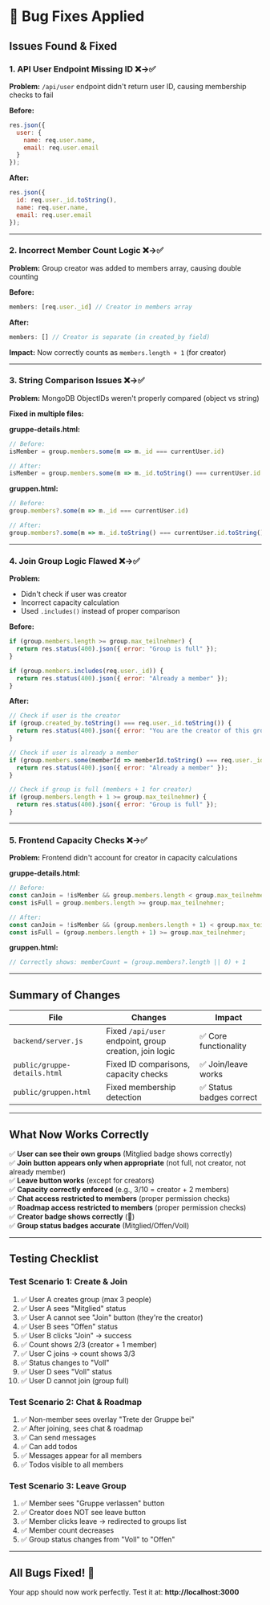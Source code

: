 # 🐛 Bug Fixes Applied

## Issues Found & Fixed

### 1. **API User Endpoint Missing ID** ❌→✅
**Problem:** `/api/user` endpoint didn't return user ID, causing membership checks to fail

**Before:**
```javascript
res.json({ 
  user: {
    name: req.user.name,
    email: req.user.email
  }
});
```

**After:**
```javascript
res.json({ 
  id: req.user._id.toString(),
  name: req.user.name,
  email: req.user.email
});
```

---

### 2. **Incorrect Member Count Logic** ❌→✅
**Problem:** Group creator was added to members array, causing double counting

**Before:**
```javascript
members: [req.user._id] // Creator in members array
```

**After:**
```javascript
members: [] // Creator is separate (in created_by field)
```

**Impact:** Now correctly counts as `members.length + 1` (for creator)

---

### 3. **String Comparison Issues** ❌→✅
**Problem:** MongoDB ObjectIDs weren't properly compared (object vs string)

**Fixed in multiple files:**

**gruppe-details.html:**
```javascript
// Before:
isMember = group.members.some(m => m._id === currentUser.id)

// After:
isMember = group.members.some(m => m._id.toString() === currentUser.id.toString())
```

**gruppen.html:**
```javascript
// Before:
group.members?.some(m => m._id === currentUser.id)

// After:
group.members?.some(m => m._id.toString() === currentUser.id.toString())
```

---

### 4. **Join Group Logic Flawed** ❌→✅
**Problem:** 
- Didn't check if user was creator
- Incorrect capacity calculation
- Used `.includes()` instead of proper comparison

**Before:**
```javascript
if (group.members.length >= group.max_teilnehmer) {
  return res.status(400).json({ error: "Group is full" });
}

if (group.members.includes(req.user._id)) {
  return res.status(400).json({ error: "Already a member" });
}
```

**After:**
```javascript
// Check if user is the creator
if (group.created_by.toString() === req.user._id.toString()) {
  return res.status(400).json({ error: "You are the creator of this group" });
}

// Check if user is already a member
if (group.members.some(memberId => memberId.toString() === req.user._id.toString())) {
  return res.status(400).json({ error: "Already a member" });
}

// Check if group is full (members + 1 for creator)
if (group.members.length + 1 >= group.max_teilnehmer) {
  return res.status(400).json({ error: "Group is full" });
}
```

---

### 5. **Frontend Capacity Checks** ❌→✅
**Problem:** Frontend didn't account for creator in capacity calculations

**gruppe-details.html:**
```javascript
// Before:
const canJoin = !isMember && group.members.length < group.max_teilnehmer;
const isFull = group.members.length >= group.max_teilnehmer;

// After:
const canJoin = !isMember && (group.members.length + 1) < group.max_teilnehmer;
const isFull = (group.members.length + 1) >= group.max_teilnehmer;
```

**gruppen.html:**
```javascript
// Correctly shows: memberCount = (group.members?.length || 0) + 1
```

---

## Summary of Changes

| File | Changes | Impact |
|------|---------|--------|
| `backend/server.js` | Fixed `/api/user` endpoint, group creation, join logic | ✅ Core functionality |
| `public/gruppe-details.html` | Fixed ID comparisons, capacity checks | ✅ Join/leave works |
| `public/gruppen.html` | Fixed membership detection | ✅ Status badges correct |

---

## What Now Works Correctly

✅ **User can see their own groups** (Mitglied badge shows correctly)  
✅ **Join button appears only when appropriate** (not full, not creator, not already member)  
✅ **Leave button works** (except for creators)  
✅ **Capacity correctly enforced** (e.g., 3/10 = creator + 2 members)  
✅ **Chat access restricted to members** (proper permission checks)  
✅ **Roadmap access restricted to members** (proper permission checks)  
✅ **Creator badge shows correctly** (👑)  
✅ **Group status badges accurate** (Mitglied/Offen/Voll)  

---

## Testing Checklist

### Test Scenario 1: Create & Join
1. ✅ User A creates group (max 3 people)
2. ✅ User A sees "Mitglied" status
3. ✅ User A cannot see "Join" button (they're the creator)
4. ✅ User B sees "Offen" status
5. ✅ User B clicks "Join" → success
6. ✅ Count shows 2/3 (creator + 1 member)
7. ✅ User C joins → count shows 3/3
8. ✅ Status changes to "Voll"
9. ✅ User D sees "Voll" status
10. ✅ User D cannot join (group full)

### Test Scenario 2: Chat & Roadmap
1. ✅ Non-member sees overlay "Trete der Gruppe bei"
2. ✅ After joining, sees chat & roadmap
3. ✅ Can send messages
4. ✅ Can add todos
5. ✅ Messages appear for all members
6. ✅ Todos visible to all members

### Test Scenario 3: Leave Group
1. ✅ Member sees "Gruppe verlassen" button
2. ✅ Creator does NOT see leave button
3. ✅ Member clicks leave → redirected to groups list
4. ✅ Member count decreases
5. ✅ Group status changes from "Voll" to "Offen"

---

## All Bugs Fixed! 🎉

Your app should now work perfectly. Test it at: **http://localhost:3000**



